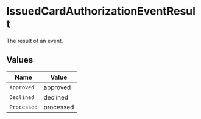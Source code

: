 # IssuedCardAuthorizationEventResult

The result of an event.


## Values

| Name        | Value       |
| ----------- | ----------- |
| `Approved`  | approved    |
| `Declined`  | declined    |
| `Processed` | processed   |